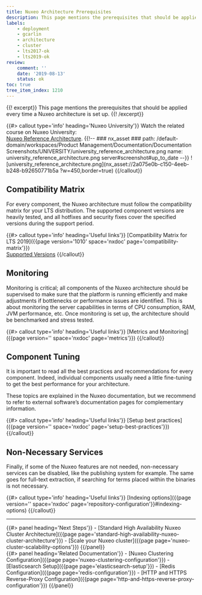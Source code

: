 ```yaml
---
title: Nuxeo Architecture Prerequisites
description: This page mentions the prerequisites that should be applied every time a Nuxeo architecture is set up.
labels:
    - deployment
    - gcarlin
    - architecture
    - cluster
    - lts2017-ok
    - lts2019-ok
review:
    comment: ''
    date: '2019-08-13'
    status: ok
toc: true
tree_item_index: 1210
---
```


{{! excerpt}}
This page mentions the prerequisites that should be applied every time a Nuxeo architecture is set up.
{{! /excerpt}}

{{#> callout type='info' heading='Nuxeo University'}}
Watch the related course on Nuxeo University:</br>
[Nuxeo Reference Architecture](https://university.nuxeo.com/learn/course/external/view/elearning/201/NuxeoReferenceArchitecture).
{{!--     ### nx_asset ###
    path: /default-domain/workspaces/Product Management/Documentation/Documentation Screenshots/UNIVERSITY/university_reference_architecture.png
    name: university_reference_architecture.png
    server#screenshot#up_to_date
--}}
![university_reference_architecture.png](nx_asset://2a075e0b-c150-4eeb-b248-b92650771b5a ?w=450,border=true)
{{/callout}}

## Compatibility Matrix

For every component, the Nuxeo architecture must follow the compatibility matrix for your LTS distribution. The supported component versions are heavily tested, and all hotfixes and security fixes cover the specified versions during the support period.

{{#> callout type='info' heading='Useful links'}}
[Compatibility Matrix for LTS 2019]({{page version='1010' space='nxdoc' page='compatibility-matrix'}})</br>
[Supported Versions](https://www.nuxeo.com/legal/supported-versions/)
{{/callout}}

## Monitoring

Monitoring is critical; all components of the Nuxeo architecture should be supervised to make sure that the platform is running efficiently and make adjustments if bottlenecks or performance issues are identified. This is about monitoring the server capabilities in terms of CPU consumption, RAM, JVM performance, etc. Once monitoring is set up, the architecture should be benchmarked and stress tested.

{{#> callout type='info' heading='Useful links'}}
[Metrics and Monitoring]({{page version='' space='nxdoc' page='metrics'}})
{{/callout}}

## Component Tuning

It is important to read all the best practices and recommendations for every component. Indeed, individual components usually need a little fine-tuning to get the best performance for your architecture.

These topics are explained in the Nuxeo documentation, but we recommend to refer to external software’s documentation pages for complementary information.

{{#> callout type='info' heading='Useful links'}}
[Setup best practices]({{page version='' space='nxdoc' page='setup-best-practices'}})
{{/callout}}

## Non-Necessary Services

Finally, if some of the Nuxeo features are not needed, non-necessary services can be disabled, like the publishing system for example. The same goes for full-text extraction, if searching for terms placed within the binaries is not necessary.

{{#> callout type='info' heading='Useful links'}}
[Indexing options]({{page version='' space='nxdoc' page='repository-configuration'}}#indexing-options)
{{/callout}}

* * *

<div class="row" data-equalizer data-equalize-on="medium">
<div class="column medium-6">
{{#> panel heading='Next Steps'}}
- [Standard High Availability Nuxeo Cluster Architecture]({{page page='standard-high-availability-nuxeo-cluster-architecture'}})
- [Scale your Nuxeo cluster]({{page page='nuxeo-cluster-scalability-options'}})
{{/panel}}
</div>

<div class="column medium-6">
{{#> panel heading='Related Documentation'}}
- [Nuxeo Clustering Configuration]({{page page='nuxeo-clustering-configuration'}})
- [Elasticsearch Setup]({{page page='elasticsearch-setup'}})
- [Redis Configuration]({{page page='redis-configuration'}})
- [HTTP and HTTPS Reverse-Proxy Configuration]({{page page='http-and-https-reverse-proxy-configuration'}})
{{/panel}}
</div>
</div>
